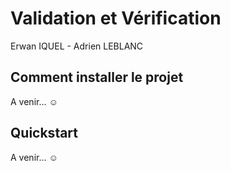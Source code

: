 # Validation et Vérification

Erwan IQUEL - Adrien LEBLANC

## Comment installer le projet

A venir... ☺

## Quickstart

A venir... ☺